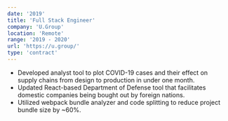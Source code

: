 ```yaml
---
date: '2019'
title: 'Full Stack Engineer'
company: 'U.Group'
location: 'Remote'
range: '2019 - 2020'
url: 'https://u.group/'
type: 'contract'
---
```


- Developed analyst tool to plot COVID-19 cases and their effect on supply chains from design to production in under one month.
- Updated React-based Department of Defense tool that facilitates domestic companies being bought out by foreign nations.
- Utilized webpack bundle analyzer and code splitting to reduce project bundle size by ~60%.
